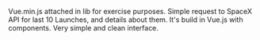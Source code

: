 Vue.min.js attached in lib for exercise purposes. Simple request to SpaceX API for last 10 Launches, and details about them. It's build in Vue.js with components. Very simple and clean interface. 
